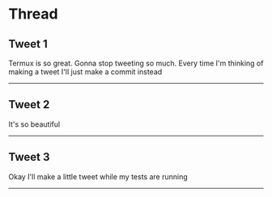 # Thread

## Tweet 1

Termux is so great. Gonna stop tweeting so much. Every time I'm thinking of making a tweet I'll just make a commit instead

---

## Tweet 2

It's so beautiful

---

## Tweet 3

Okay I'll make a little tweet while my tests are running

---

